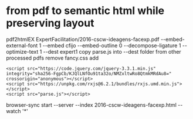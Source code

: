 
# from pdf to semantic html while preserving layout
pdf2htmlEX ExpertFacilitation/2016-cscw-ideagens-facexp.pdf --embed-external-font 1 --embed cfijo --embed-outline 0 --decompose-ligature 1 --optimize-text 1 --dest expert1
copy parse.js into --dest folder from other processed pdfs
remove fancy.css
add
```
<script src="https://code.jquery.com/jquery-3.3.1.min.js" integrity="sha256-FgpCb/KJQlLNfOu91ta32o/NMZxltwRo8QtmkMRdAu8="
crossorigin="anonymous"></script>
<script src="https://unpkg.com/rxjs@6.2.1/bundles/rxjs.umd.min.js"></script>
<script src="parse.js"></script>
```
browser-sync start --server --index 2016-cscw-ideagens-facexp.html --watch '*'